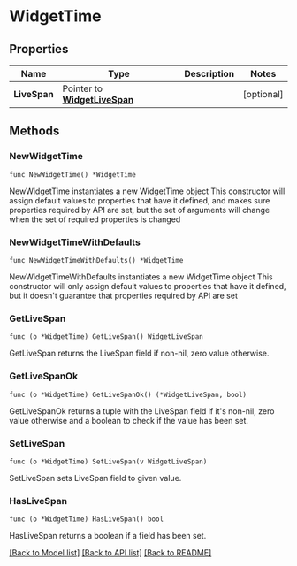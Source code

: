 # WidgetTime

## Properties

Name | Type | Description | Notes
------------ | ------------- | ------------- | -------------
**LiveSpan** | Pointer to [**WidgetLiveSpan**](WidgetLiveSpan.md) |  | [optional] 

## Methods

### NewWidgetTime

`func NewWidgetTime() *WidgetTime`

NewWidgetTime instantiates a new WidgetTime object
This constructor will assign default values to properties that have it defined,
and makes sure properties required by API are set, but the set of arguments
will change when the set of required properties is changed

### NewWidgetTimeWithDefaults

`func NewWidgetTimeWithDefaults() *WidgetTime`

NewWidgetTimeWithDefaults instantiates a new WidgetTime object
This constructor will only assign default values to properties that have it defined,
but it doesn't guarantee that properties required by API are set

### GetLiveSpan

`func (o *WidgetTime) GetLiveSpan() WidgetLiveSpan`

GetLiveSpan returns the LiveSpan field if non-nil, zero value otherwise.

### GetLiveSpanOk

`func (o *WidgetTime) GetLiveSpanOk() (*WidgetLiveSpan, bool)`

GetLiveSpanOk returns a tuple with the LiveSpan field if it's non-nil, zero value otherwise
and a boolean to check if the value has been set.

### SetLiveSpan

`func (o *WidgetTime) SetLiveSpan(v WidgetLiveSpan)`

SetLiveSpan sets LiveSpan field to given value.

### HasLiveSpan

`func (o *WidgetTime) HasLiveSpan() bool`

HasLiveSpan returns a boolean if a field has been set.


[[Back to Model list]](../README.md#documentation-for-models) [[Back to API list]](../README.md#documentation-for-api-endpoints) [[Back to README]](../README.md)


